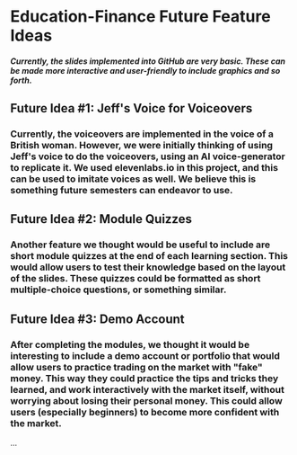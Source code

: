 # Education-Finance Future Feature Ideas 
 ##### *Currently, the slides implemented into GitHub are very basic. These can be made more interactive and user-friendly to include graphics and so forth.* 

## Future Idea #1: Jeff's Voice for Voiceovers
 ### Currently, the voiceovers are implemented in the voice of a British woman. However, we were initially thinking of using Jeff's voice to do the voiceovers, using an AI voice-generator to replicate it. We used elevenlabs.io in this project, and this can be used to imitate voices as well. We believe this is something future semesters can endeavor to use.

## Future Idea #2: Module Quizzes
 ### Another feature we thought would be useful to include are short module quizzes at the end of each learning section. This would allow users to test their knowledge based on the layout of the slides. These quizzes could be formatted as short multiple-choice questions, or something similar. 

## Future Idea #3:  Demo Account
 ### After completing the modules, we thought it would be interesting to include a demo account or portfolio that would allow users to practice trading on the market with "fake" money. This way they could practice the tips and tricks they learned, and work interactively with the market itself, without worrying about losing their personal money. This could allow users (especially beginners) to become more confident with the market. 

...
